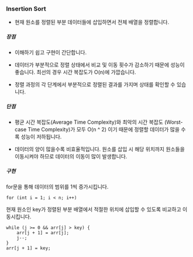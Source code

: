 ### Insertion Sort

* 현재 원소를 정렬된 부분 데이터들에 삽입하면서 전체 배열을 정렬합니다.

##### 장점

* 이해하기 쉽고 구현이 간단합니다.

* 데이터가 부분적으로 정렬 상태에서 비교 및 이동 횟수가 감소하기 때문에 성능이 좋습니다. 최선의 경우 시간 복잡도가 O(n)에 가깝습니다.

* 정렬 과정의 각 단계에서 부분적으로 정렬된 결과를 가지며 상태를 확인할 수 있습니다.


##### 단점

* 평균 시간 복잡도(Average Time Complexity)와 최악의 시간 복잡도 (Worst-case Time Complexity)가 모두 O(n ^ 2) 이기 때문에 정렬할 데이터가 많을 수록 성능이 저하됩니다.

* 데이터의 양이 많을수록 비효율적입니다. 원소를 삽입 시 해당 위치까지 원소들을 이동시켜야 하므로 데이터의 이동이 많이 발생합니다.

##### 구현

for문을 통해 데이터의 범위를 1씩 증가시킵니다.
```
for (int i = 1; i < n; i++)
```

현재 원소인 key가 정렬된 부분 배열에서 적절한 위치에 삽입할 수 있도록 비교하고 이동시킵니다.
```
while (j >= 0 && arr[j] > key) {
	arr[j + 1] = arr[j];
	j--;
}
arr[j + 1] = key;
```